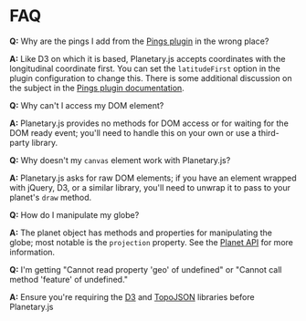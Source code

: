 FAQ
===

**Q:** Why are the pings I add from the [Pings plugin](/documentation/builtin_pings.html) in the wrong place?

**A:** Like D3 on which it is based, Planetary.js accepts coordinates with the longitudinal coordinate first. You can set the `latitudeFirst` option in the plugin configuration to change this. There is some additional discussion on the subject in the [Pings plugin documentation](/documentation/builtin_pings.html).

<div class="ui horizontal icon divider">
  <i class="globe icon"></i>
</div>

**Q:** Why can't I access my DOM element?

**A:** Planetary.js provides no methods for DOM access or for waiting for the DOM ready event; you'll need to handle this on your own or use a third-party library.

<div class="ui horizontal icon divider">
  <i class="globe icon"></i>
</div>

**Q:** Why doesn't my `canvas` element work with Planetary.js?

**A:** Planetary.js asks for raw DOM elements; if you have an element wrapped with jQuery, D3, or a similar library, you'll need to unwrap it to pass to your
planet's `draw` method.

<div class="ui horizontal icon divider">
  <i class="globe icon"></i>
</div>

**Q:** How do I manipulate my globe?

**A:** The planet object has methods and properties for manipulating the globe; most notable is the `projection` property. See the [Planet API](/documentation/planet.html) for more information.

<div class="ui horizontal icon divider">
  <i class="globe icon"></i>
</div>

**Q:** I'm getting "Cannot read property 'geo' of undefined" or "Cannot call method 'feature' of undefined."

**A:** Ensure you're requiring the [D3](http://d3js.org/) and [TopoJSON](https://github.com/mbostock/topojson) libraries before Planetary.js
